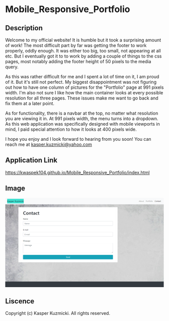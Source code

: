 # Mobile_Responsive_Portfolio

## Description 

Welcome to my official website! It is humble but it took a surprising amount of work! The most difficult part by far was getting the footer to work properly, oddly enough. It was either too big, too small, not appearing at all etc. But I eventually got it to to work by adding a couple of things to the css pages, most notably adding the footer height of 50 pixels to the media query. 

As this was rather difficult for me and I spent a lot of time on it, I am proud of it. But it's still not perfect. My biggest disappointment was not figuring out how to have one column of pictures for the "Portfolio" page at 991 pixels width. I'm also not sure I like how the main container looks at every possible resolution for all three pages. These issues make me want to go back and fix  them at a later point.

As for functionality, there is a navbar at the top, no matter what resolution you are viewing it in. At 991 pixels width, the menu turns into a dropdown. As this web application was specifically designed with mobile viewports in mind, I paid special attention to how it looks at 400 pixels wide.

I hope you enjoy and I look forward to hearing from you soon! You can reach me at kasper.kuzmicki@yahoo.com

## Application Link

https://kwaspek104.github.io/Mobile_Responsive_Portfolio/index.html

## Image 

![](./Assets/Example_Screenshot.jpg)

## Liscence 

Copyright (c) Kasper Kuzmicki. All rights reserved.

